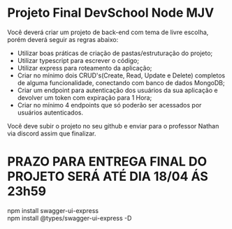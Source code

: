 # Projeto Final DevSchool Node MJV

Você deverá criar um projeto de back-end com tema de livre escolha, porém deverá seguir as regras abaixo:

- Utilizar boas práticas de criação de pastas/estruturação do projeto;
- Utilizar typescript para escrever o código;
- Utilizar express para roteamento da aplicação;
- Criar no mínimo dois CRUD's(Create, Read, Update e Delete) completos de alguma funcionalidade, conectando com banco de dados MongoDB;
- Criar um endpoint para autenticação dos usuários da sua aplicação e devolver um token com expiração para 1 Hora;
- Criar no mínimo 4 endpoints que só poderão ser acessados por usuários autenticados.

Você deve subir o projeto no seu github e enviar para o professor Nathan via discord assim que finalizar.

# PRAZO PARA ENTREGA FINAL DO PROJETO SERÁ ATÉ DIA 18/04 ÁS 23h59


npm install swagger-ui-express  
npm install @types/swagger-ui-express -D

